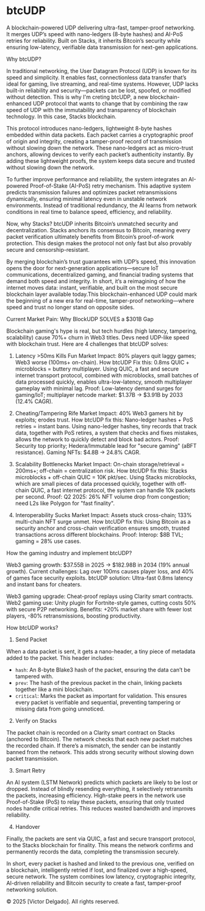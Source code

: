 # btcUDP
A blockchain-powered UDP delivering ultra-fast, tamper-proof networking. It merges UDP’s speed with nano-ledgers (8-byte hashes) and AI-PoS retries for reliability. Built on Stacks, it inherits Bitcoin’s security while ensuring low-latency, verifiable data transmission for next-gen applications.


Why btcUDP?


In traditional networking, the User Datagram Protocol (UDP) is known for its speed and simplicity. It enables fast, connectionless data transfer that’s ideal for gaming, live streaming, and real-time systems. However, UDP lacks built-in reliability and security—packets can be lost, spoofed, or modified without detection. This is why I'm creting btcUDP, a new blockchain-enhanced UDP protocol that wants to change that by combining the raw speed of UDP with the immutability and transparency of blockchain technology. In this case, Stacks blockchain.

This protocol introduces nano-ledgers, lightweight 8-byte hashes embedded within data packets. Each packet carries a cryptographic proof of origin and integrity, creating a tamper-proof record of transmission without slowing down the network. These nano-ledgers act as micro-trust anchors, allowing devices to verify each packet’s authenticity instantly. By adding these lightweight proofs, the system keeps data secure and trusted without slowing down the network.

To further improve performance and reliability, the system integrates an AI-powered Proof-of-Stake (AI-PoS) retry mechanism. This adaptive system predicts transmission failures and optimizes packet retransmissions dynamically, ensuring minimal latency even in unstable network environments. Instead of traditional redundancy, the AI learns from network conditions in real time to balance speed, efficiency, and reliability.

Now, why Stacks? btcUDP inherits Bitcoin’s unmatched security and decentralization. Stacks anchors its consensus to Bitcoin, meaning every packet verification ultimately benefits from Bitcoin’s proof-of-work protection. This design makes the protocol not only fast but also provably secure and censorship-resistant.

By merging blockchain’s trust guarantees with UDP’s speed, this innovation opens the door for next-generation applications—secure IoT communications, decentralized gaming, and financial trading systems that demand both speed and integrity. In short, it’s a reimagining of how the internet moves data: instant, verifiable, and built on the most secure blockchain layer available today.This blockchain-enhanced UDP could mark the beginning of a new era for real-time, tamper-proof networking—where speed and trust no longer stand on opposite sides.


Current Market Pain: Why BlockUDP SOLVES a $301B Gap

Blockchain gaming's hype is real, but tech hurdles (high latency, tampering, scalability) cause 70%+ churn in Web3 titles. Devs need UDP-like speed with blockchain trust. Here are 4 challenges that btcUDP solves:

1) Latency >50ms Kills Fun
Market Impact: 80% players quit laggy games; Web3 worse (100ms+ on-chain).
How btcUDP Fix this: 0.8ms QUIC + microblocks = buttery multiplayer. Using QUIC, a fast and secure internet transport protocol, combined with microblocks, small batches of data processed quickly, enables ultra-low-latency, smooth multiplayer gameplay with minimal lag.
Proof: Low-latency demand surges for gaming/IoT; multiplayer netcode market: $1.37B → $3.91B by 2033 (12.4% CAGR). 

2) Cheating/Tampering Rife
Market Impact: 40% Web3 gamers hit by exploits; erodes trust.
How btcUDP fix this: Nano-ledger hashes + PoS retries = instant bans. Using nano-ledger hashes, tiny records that track data, together with PoS retires, a system that checks and fixes mistakes, allows the network to quickly detect and block bad actors.
Proof: Security top priority; Hedera/Immutable lead for "secure gaming" (aBFT resistance). Gaming NFTs: $4.8B → 24.8% CAGR.

3) Scalability Bottlenecks
Market Impact: On-chain storage/retrieval = 200ms+; off-chain = centralization risk.
How btcUDP fix this: Stacks microblocks + off-chain QUIC = 10K pkt/sec. Using Stacks microblocks, which are small pieces of data processed quickly, together with off-chain QUIC, a fast internet protocol, the system can handle 10k packets per second.
Proof: Q2 2025: 26% NFT volume drop from congestion; need L2s like Polygon for "fast finality". 

4) Interoperability Sucks
Market Impact: Assets stuck cross-chain; 133% multi-chain NFT surge unmet.
How btcUDP fix this: Using Bitcoin as a security anchor and cross-chain verification ensures smooth, trusted transactions across different blockchains.
Proof: Interop: $8B TVL; gaming = 28% use cases.

How the gaming industry and implement btcUDP?

Web3 gaming growth: $37.55B in 2025 → $182.98B in 2034 (19% annual growth).
Current challenges: Lag over 100ms causes player loss, and 40% of games face security exploits.
btcUDP solution: Ultra-fast 0.8ms latency and instant bans for cheaters.

Web3 gaming upgrade: Cheat-proof replays using Clarity smart contracts.
Web2 gaming use: Unity plugin for Fortnite-style games, cutting costs 50% with secure P2P networking.
Benefits: +20% market share with fewer lost players, -80% retransmissions, boosting productivity.


How btcUDP works?

1) Send Packet

When a data packet is sent, it gets a nano-header, a tiny piece of metadata added to the packet. This header includes:

* `hash`: An 8-byte Blake3 hash of the packet, ensuring the data can’t be tampered with.
* `prev`: The hash of the previous packet in the chain, linking packets together like a mini blockchain.
* `critical`: Marks the packet as important for validation.
This ensures every packet is verifiable and sequential, preventing tampering or missing data from going unnoticed.

2) Verify on Stacks
   
The packet chain is recorded on a Clarity smart contract on Stacks (anchored to Bitcoin). The network checks that each new packet matches the recorded chain. If there’s a mismatch, the sender can be instantly banned from the network. This adds strong security without slowing down packet transmission.

3) Smart Retry
   
An AI system (LSTM Network) predicts which packets are likely to be lost or dropped. Instead of blindly resending everything, it selectively retransmits the packets, increasing efficiency. High-stake peers in the network use Proof-of-Stake (PoS) to relay these packets, ensuring that only trusted nodes handle critical retries. This reduces wasted bandwidth and improves reliability.

4) Handover 

Finally, the packets are sent via QUIC, a fast and secure transport protocol, to the Stacks blockchain for finality. This means the network confirms and permanently records the data, completing the transmission securely.

In short, every packet is hashed and linked to the previous one, verified on a blockchain, intelligently retried if lost, and finalized over a high-speed, secure network. The system combines low latency, cryptographic integrity, AI-driven reliability and Bitcoin security to create a fast, tamper-proof networking solution.


































© 2025 [Victor Delgado]. All rights reserved.
